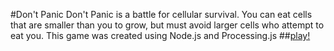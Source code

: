 #Don't Panic
Don't Panic is a battle for cellular survival. You can eat cells that are smaller than you to grow, but must avoid larger cells who attempt to eat you. This game was created using Node.js and Processing.js
##[play!](http://panic.jit.su)